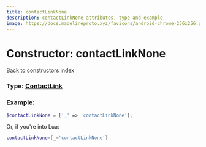```yaml
---
title: contactLinkNone
description: contactLinkNone attributes, type and example
image: https://docs.madelineproto.xyz/favicons/android-chrome-256x256.png
---
```

# Constructor: contactLinkNone  
[Back to constructors index](index.md)






### Type: [ContactLink](../types/ContactLink.md)


### Example:

```php
$contactLinkNone = ['_' => 'contactLinkNone'];
```  


Or, if you're into Lua:

```lua
contactLinkNone={_='contactLinkNone'}

```


